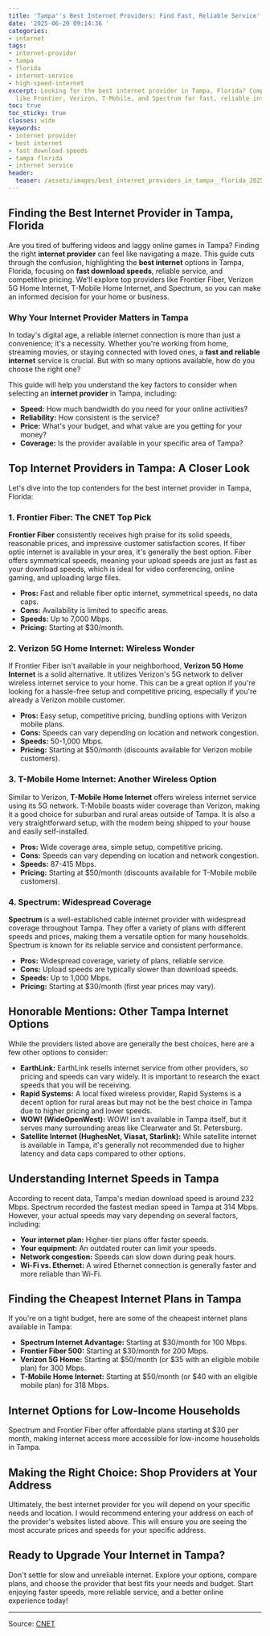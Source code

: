 ```yaml
---
title: 'Tampa''s Best Internet Providers: Find Fast, Reliable Service'
date: '2025-06-20 09:14:36 '
categories:
- internet
tags:
- internet-provider
- tampa
- florida
- internet-service
- high-speed-internet
excerpt: Looking for the best internet provider in Tampa, Florida? Compare top options
  like Frontier, Verizon, T-Mobile, and Spectrum for fast, reliable internet.
toc: true
toc_sticky: true
classes: wide
keywords:
- internet provider
- best internet
- fast download speeds
- tampa florida
- internet service
header:
  teaser: /assets/images/best_internet_providers_in_tampa__florida_20250620091435.jpg
---
```


## Finding the Best Internet Provider in Tampa, Florida

Are you tired of buffering videos and laggy online games in Tampa? Finding the right **internet provider** can feel like navigating a maze. This guide cuts through the confusion, highlighting the **best internet** options in Tampa, Florida, focusing on **fast download speeds**, reliable service, and competitive pricing. We'll explore top providers like Frontier Fiber, Verizon 5G Home Internet, T-Mobile Home Internet, and Spectrum, so you can make an informed decision for your home or business.

### Why Your Internet Provider Matters in Tampa

In today's digital age, a reliable internet connection is more than just a convenience; it's a necessity. Whether you're working from home, streaming movies, or staying connected with loved ones, a **fast and reliable internet** service is crucial. But with so many options available, how do you choose the right one? 

This guide will help you understand the key factors to consider when selecting an **internet provider** in Tampa, including:

*   **Speed:** How much bandwidth do you need for your online activities?
*   **Reliability:** How consistent is the service?
*   **Price:** What's your budget, and what value are you getting for your money?
*   **Coverage:** Is the provider available in your specific area of Tampa?

## Top Internet Providers in Tampa: A Closer Look

Let's dive into the top contenders for the best internet provider in Tampa, Florida:

### 1. Frontier Fiber: The CNET Top Pick

**Frontier Fiber** consistently receives high praise for its solid speeds, reasonable prices, and impressive customer satisfaction scores. If fiber optic internet is available in your area, it's generally the best option. Fiber offers symmetrical speeds, meaning your upload speeds are just as fast as your download speeds, which is ideal for video conferencing, online gaming, and uploading large files.

*   **Pros:** Fast and reliable fiber optic internet, symmetrical speeds, no data caps.
*   **Cons:** Availability is limited to specific areas.
*   **Speeds:** Up to 7,000 Mbps.
*   **Pricing:** Starting at $30/month.

### 2. Verizon 5G Home Internet: Wireless Wonder

If Frontier Fiber isn't available in your neighborhood, **Verizon 5G Home Internet** is a solid alternative. It utilizes Verizon's 5G network to deliver wireless internet service to your home. This can be a great option if you're looking for a hassle-free setup and competitive pricing, especially if you're already a Verizon mobile customer.

*   **Pros:** Easy setup, competitive pricing, bundling options with Verizon mobile plans.
*   **Cons:** Speeds can vary depending on location and network congestion.
*   **Speeds:** 50-1,000 Mbps.
*   **Pricing:** Starting at $50/month (discounts available for Verizon mobile customers).

### 3. T-Mobile Home Internet: Another Wireless Option

Similar to Verizon, **T-Mobile Home Internet** offers wireless internet service using its 5G network. T-Mobile boasts wider coverage than Verizon, making it a good choice for suburban and rural areas outside of Tampa. It is also a very straightforward setup, with the modem being shipped to your house and easily self-installed.

*   **Pros:** Wide coverage area, simple setup, competitive pricing.
*   **Cons:** Speeds can vary depending on location and network congestion.
*   **Speeds:** 87-415 Mbps.
*   **Pricing:** Starting at $50/month (discounts available for T-Mobile mobile customers).

### 4. Spectrum: Widespread Coverage

**Spectrum** is a well-established cable internet provider with widespread coverage throughout Tampa. They offer a variety of plans with different speeds and prices, making them a versatile option for many households. Spectrum is known for its reliable service and consistent performance.

*   **Pros:** Widespread coverage, variety of plans, reliable service.
*   **Cons:** Upload speeds are typically slower than download speeds.
*   **Speeds:** Up to 1,000 Mbps.
*   **Pricing:** Starting at $30/month (first year prices may vary).

## Honorable Mentions: Other Tampa Internet Options

While the providers listed above are generally the best choices, here are a few other options to consider:

*   **EarthLink:** EarthLink resells internet service from other providers, so pricing and speeds can vary widely. It is important to research the exact speeds that you will be receiving.
*   **Rapid Systems:** A local fixed wireless provider, Rapid Systems is a decent option for rural areas but may not be the best choice in Tampa due to higher pricing and lower speeds.
*   **WOW! (WideOpenWest):** WOW! isn't available in Tampa itself, but it serves many surrounding areas like Clearwater and St. Petersburg.
*   **Satellite Internet (HughesNet, Viasat, Starlink):** While satellite internet is available in Tampa, it's generally not recommended due to higher latency and data caps compared to other options.

## Understanding Internet Speeds in Tampa

According to recent data, Tampa's median download speed is around 232 Mbps. Spectrum recorded the fastest median speed in Tampa at 314 Mbps. However, your actual speeds may vary depending on several factors, including:

*   **Your internet plan:** Higher-tier plans offer faster speeds.
*   **Your equipment:** An outdated router can limit your speeds.
*   **Network congestion:** Speeds can slow down during peak hours.
*   **Wi-Fi vs. Ethernet:** A wired Ethernet connection is generally faster and more reliable than Wi-Fi.

## Finding the Cheapest Internet Plans in Tampa

If you're on a tight budget, here are some of the cheapest internet plans available in Tampa:

*   **Spectrum Internet Advantage:** Starting at $30/month for 100 Mbps.
*   **Frontier Fiber 500:** Starting at $30/month for 200 Mbps.
*   **Verizon 5G Home:** Starting at $50/month (or $35 with an eligible mobile plan) for 300 Mbps.
*   **T-Mobile Home Internet:** Starting at $50/month (or $40 with an eligible mobile plan) for 318 Mbps.

## Internet Options for Low-Income Households

Spectrum and Frontier Fiber offer affordable plans starting at $30 per month, making internet access more accessible for low-income households in Tampa.

## Making the Right Choice: Shop Providers at Your Address

Ultimately, the best internet provider for you will depend on your specific needs and location. I would recommend entering your address on each of the provider's websites listed above. This will ensure you are seeing the most accurate prices and speeds for your specific address.

## Ready to Upgrade Your Internet in Tampa?

Don't settle for slow and unreliable internet. Explore your options, compare plans, and choose the provider that best fits your needs and budget. Start enjoying faster speeds, more reliable service, and a better online experience today!

---

Source: [CNET](https://www.cnet.com/home/internet/best-internet-providers-in-tampa-fl/#ftag=CAD590a51e)